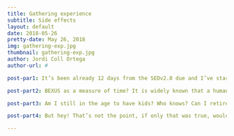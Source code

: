 ```yaml
---
title: Gathering experience
subtitle: Side effects
layout: default
date: 2018-05-26
pretty-date: May 26, 2018
img: gathering-exp.jpg
thumbnail: gathering-exp.jpg
author: Jordi Coll Ortega
author-url: #

post-par1: It’s been already 12 days from the SEDv2.0 due and I’ve start to notice some side effects every time I look myself into the mirror. My friends say that I still have a ride, but I don’t know what to say. Indeed, I know; hello people, I am Jordi and I am 25 and BEXUS.

post-part2: BEXUS as a measure of time? It is widely known that a human year is equivalent to seven dog years, so the question is, how many years are equivalent to one BEXUS project? It’s not stated anywhere. May I develop a Matlab scrip to calculate that?

post-part3: Am I still in the age to have kids? Who knows? Can I retire without even finish my University studies? Ahhh such a dream would never occur, but anyway, that’s so confusing dude. To be honest, I was expecting that this programme would help you to grow, but I would never imagine that in that way.

post-part4: But hey! That’s not the point, if only that was true, would that mean we travelled in time? Am I older than my parents? Crazy, that trip should be announced in the manual! Whatever… looking at the bright side, at least I could avoid madness.

---
```


